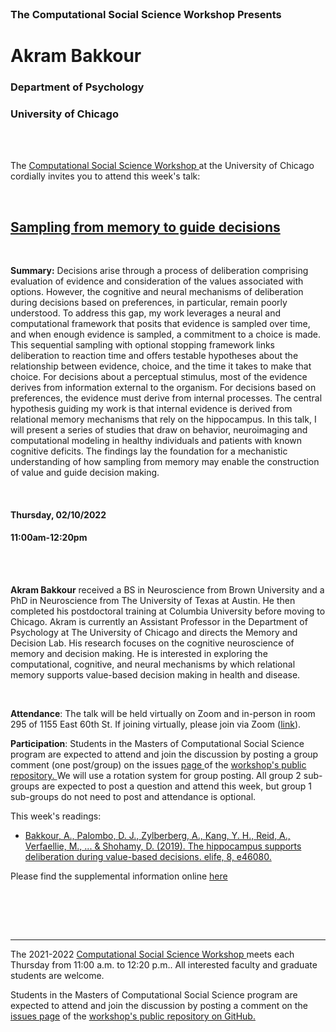 


<br>

<h3 class=pfblock-header> The Computational Social Science Workshop Presents </h3>

<h1 class=pfblock-header3> Akram Bakkour</h1>
<h3 class=pfblock-header3> Department of Psychology </h3>
<h3 class=pfblock-header3> University of Chicago </h3>

<br><br>



<p class=pfblock-header3>The <a href="https://macss.uchicago.edu/content/computation-workshop"> Computational Social Science Workshop </a> at the University of Chicago cordially invites you to attend this week's talk:</p>



<br>

<div class=pfblock-header3>
<h2 class=pfblock-header>
  <a href=https://github.com/uchicago-computation-workshop/Winter2022/tree/master/02-10_Bakkour> Sampling from memory to guide decisions </a>
</h2>

<br>
</div>



<p class=footertext2>

**Summary:** Decisions arise through a process of deliberation comprising evaluation of evidence and consideration of the values associated with options. However, the cognitive and neural mechanisms of deliberation during decisions based on preferences, in particular, remain poorly understood. To address this gap, my work leverages a neural and computational framework that posits that evidence is sampled over time, and when enough evidence is sampled, a commitment to a choice is made. This sequential sampling with optional stopping framework links deliberation to reaction time and offers testable hypotheses about the relationship between evidence, choice, and the time it takes to make that choice. For decisions about a perceptual stimulus, most of the evidence derives from information external to the organism. For decisions based on preferences, the evidence must derive from internal processes. The central hypothesis guiding my work is that internal evidence is derived from relational memory mechanisms that rely on the hippocampus. In this talk, I will present a series of studies that draw on behavior, neuroimaging and computational modeling in healthy individuals and patients with known cognitive deficits. The findings lay the foundation for a mechanistic understanding of how sampling from memory may enable the construction of value and guide decision making.


</p>

<br>

<h4 class=pfblock-header3> Thursday, 02/10/2022 </h4>
<h4 class=pfblock-header3> 11:00am-12:20pm </h4>

<br><br>

<p class=footertext2>

**Akram Bakkour** received a BS in Neuroscience from Brown University and a PhD in Neuroscience from The University of Texas at Austin. He then completed his postdoctoral training at Columbia University before moving to Chicago. Akram is currently an Assistant Professor in the Department of Psychology at The University of Chicago and directs the Memory and Decision Lab. His research focuses on the cognitive neuroscience of memory and decision making. He is interested in exploring the computational, cognitive, and neural mechanisms by which relational memory supports value-based decision making in health and disease.
</p>

<br>

<p class=footertext2>

**Attendance**: The talk will be held virtually on Zoom and in-person in room 295 of 1155 East 60th St. If joining virtually, please join via Zoom ([link](https://uchicago.zoom.us/j/96755762030?pwd=OHFQb280WU1lWWZib0RGUVZMdG43UT09)).

</p>

<p class=footertext2>

**Participation**: Students in the Masters of Computational Social Science program are expected to attend and join the discussion by posting a group comment (one post/group) on the issues <a href= https://github.com/uchicago-computation-workshop/Winter2022/issues/5> page </a> of the <a href="https://github.com/uchicago-computation-workshop"> workshop's public repository. </a> We will use a rotation system for group posting. All group 2 sub-groups are expected to post a question and attend this week, but group 1 sub-groups do not need to post and attendance is optional.

This week's readings:

- [Bakkour, A., Palombo, D. J., Zylberberg, A., Kang, Y. H., Reid, A., Verfaellie, M., ... & Shohamy, D. (2019). The hippocampus supports deliberation during value-based decisions. elife, 8, e46080.](https://github.com/uchicago-computation-workshop/Winter2022/blob/master/02-10_Bakkour/Bakkour_elife_2019.pdf)

Please find the supplemental information online [here](https://elifesciences.org/articles/46080) 

<br>

<br><br>

---

<p class=footertext> The 2021-2022 <a href="https://macss.uchicago.edu/content/computation-workshop"> Computational Social Science Workshop </a> meets each Thursday from 11:00 a.m. to 12:20 p.m.. All interested faculty and graduate students are welcome.</p>



<p class=footertext>Students in the Masters of Computational Social Science program are expected to attend and join the discussion by posting a comment on the <a href=https://github.com/uchicago-computation-workshop/Winter2022/issues/5>issues page</a> of the <a href=https://github.com/uchicago-computation-workshop/Winter2022/tree/master/02-10_Bakkour>workshop's public repository on GitHub.</a></p>
